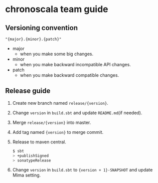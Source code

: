 # chronoscala team guide

## Versioning convention
`"{major}.{minor}.{patch}"`

- major
  - when you make some big changes.
- minor
  - when you make backward incompatible API changes.
- patch
  - when you make backward compatible changes.

## Release guide

1. Create new branch named `release/{version}`.
2. Change `version` in `build.sbt` and update `README.md`(if needed).
3. Merge `release/{version}` into master.
4. Add tag named `{version}` to merge commit.
5. Release to maven central.

    ```bash
    $ sbt
    > +publishSigned
    > sonatypeRelease
    ```
6. Change `version` in `build.sbt` to `{version + 1}-SNAPSHOT` and update Mima setting.
